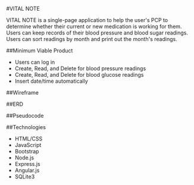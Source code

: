#VITAL NOTE

VITAL NOTE is a single-page application to help the user's PCP to determine whether their current or new medication is working for them.  Users can keep records of their blood pressure and blood sugar readings. Users can sort readings by month and print out the month's readings.

##Minimum Viable Product
* Users can log in
* Create, Read, and Delete for blood pressure readings
* Create, Read, and Delete for blood glucose readings
* Insert date/time automatically

##Wireframe

##ERD

##Pseudocode

##Technologies
* HTML/CSS
* JavaScript
* Bootstrap
* Node.js
* Express.js
* Angular.js
* SQLite3
